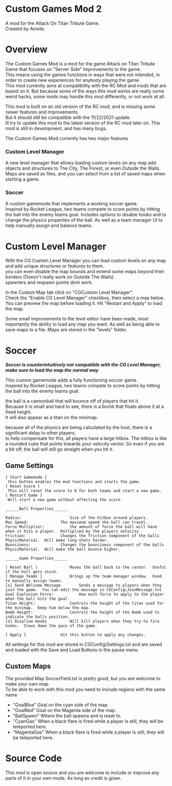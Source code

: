 
# Custom Games Mod 2
A mod for the Attack On Titan Tribute Game.  
Created by Avisite.

# Overview
The Custom Games Mod is a mod for the game Attack on Titan Tribute Game that focuses on "Server Side" Improvements to the game.  
This means using the games functions in ways that were not intended, in order to create new experiences for anybody playing the game.  
This mod currently aims at compatibility  with the RC Mod and mods that are based on it.  But because some of the ways this mod 
works are really some weird hacks, some mods may handle this mod differently, or not work at all.

This mod is built on an old version of the RC mod, and is missing some newer features and improvements.  
But it should still be compatible with the 11/22/2021 update.  
Ill try to update this mod to the latest version of the RC mod later on.
This mod is still in development, and has many bugs.

The Custom Games Mod currently has two major features

### Custom Level Manager
A new level manager that allows loading custom levels on any map
add objects and structures to The City, The Forest, or even Outside the Walls.
Maps are saved as files, and you can select from a list of saved maps when starting a game.

### Soccer

A custom gamemode that implements a working soccer game.  
Inspired by Rocket League, two teams compete to score points by hitting the ball into the enemy teams goal.
Includes options to disable hooks and to change the physics properties of the ball.
As well as a team manager UI to help manually assign and balance teams.

# Custom Level Manager
With the CG Custom Level Manager you can load custom levels on any map and add unique structures or features to them.  
you can even disable the map bounds and extend some maps beyond their borders (Doesn't really work on Outside The Walls)  
spawners and respawn points dont work.

In the Custom Map tab click on "CGCustom Level Manager".  
Check the "Enable CG Level Manager" checkbox, then select a map below.  You can preview the map before loading it.
Hit "Restart and Apply" to load the map.

Some small improvements to the level editor have been made, most importantly the ability to load any map you want.
As well as being able to save maps to a file.  Maps are stored in the "levels" folder.
# Soccer

***Soccer is counterintuitively not compatible with the CG Level Manager, make sure to load the map the normal way***

This custom gamemode adds a fully functioning soccer game.  
Inspired by Rocket League, two teams compete to score points by hitting the ball into the enemy teams goal.

the ball is a cannonball that will bounce off of players that hit it.  
Because it is small and hard to see, there is a bomb that floats above it at a fixed height.  
It will also appear as a titan on the minimap.

because all of the physics are being calculated by the host, there is a significant delay to other players.  
to help compensate for this, all players have a large hitbox.  The hitbox is like a rounded cube that points towards
your velocity vector.  So even if you are a bit off, the ball will still go straight when you hit it.

## Game Settings
```
[ Start Gamemode ]
 this button enables the mod functions and starts the game.
[ Reset Score ]
 This will reset the score to 0 for both teams and start a new game.
[ Restart Game ]
 Will start a new game without affecting the score.

______Ball Properties______

Radius:				        Size of the hitbox around players.
Max Speed:				The maximum speed the ball can travel.
Force Multiplier:			the amount of force the ball will have when it hits a player.  Multiplied by the players velocity
Friction:				Changes the friction component of the balls PhysicMaterial.  Will make long shots harder.
Bounciness:				Changes the bounciness component of the balls PhysicMaterial.  Will make the ball bounce higher.

______Game Properties______

[ Reset Ball ]				Moves the ball back to the center.  Useful if the ball gets stuck.
[ Manage Teams ]			Brings up the team manager window.  Used to manually assign teams.
[x] Send Welcome Message		Sends a message to players when they join the game.  You can edit the message in CGConfig\JoinMessage.txt
Goal Explosion Force:			How much force to apply to the player when the ball hits the goal.
Titan Height:				Controls the height of the titan used for the minimap.  Keep him below the map.
Bomb Height:				Controls the height of the Bomb used to indicate the balls position.
[x] Disallow Hooks			Will kill players when they try to fire hooks.  Slows down the pace of the game.

[ Apply ]				Hit this button to apply any changes.
```
All settings for this mod are stored in CGConfig\Settings.txt and are saved and loaded with the Save and Load Buttons in the pause menu
## Custom Maps
The provided Map SoccerField.txt is pretty good, but you are welcome to make your own map.  
To be able to work with this mod you need to include regions with the same name
 - "GoalBlue"			Goal on the cyan side of the map.
 - "GoalRed"			Goal on the Magenta side of the map.
 - "BallSpawn"			Where the ball spawns and is reset to.
 - "CyanGas"			When a black flare is fired while a player is still, they will be teleported here.
 - "MagentaGas"		When a black flare is fired while a player is still, they will be teleported here.


# Source Code

This mod is open source and you are welcome to include or improve any parts of it in your own mods.
As long as credit is given.


